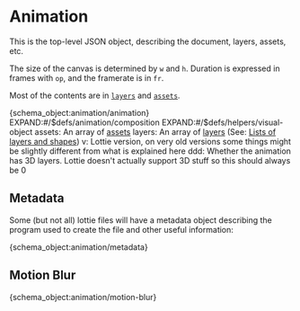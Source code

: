 # Animation

This is the top-level JSON object, describing the document, layers, assets, etc.

The size of the canvas is determined by `w` and `h`. Duration is expressed in frames with `op`, and the framerate is in `fr`.

Most of the contents are in [`layers`](layers.md) and [`assets`](assets.md).

{schema_object:animation/animation}
EXPAND:#/$defs/animation/composition
EXPAND:#/$defs/helpers/visual-object
assets: An array of [assets](assets.md)
layers: An array of [layers](layers.md) (See: [Lists of layers and shapes](concepts.md#lists-of-layers-and-shapes))
v: Lottie version, on very old versions some things might be slightly different from what is explained here
ddd: Whether the animation has 3D layers. Lottie doesn't actually support 3D stuff so this should always be 0

## Metadata

Some (but not all) lottie files will have a metadata object describing the
program used to create the file and other useful information:

{schema_object:animation/metadata}

## Motion Blur

{schema_object:animation/motion-blur}

